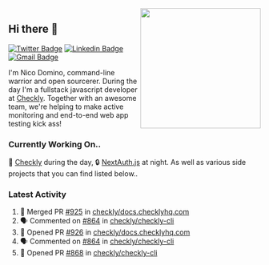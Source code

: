 <img align="right" src="https://user-images.githubusercontent.com/7415984/172472491-91b16eac-fa22-4ecf-92df-d687139fd1f9.gif" width="240" />

## Hi there 👋

[![Twitter Badge](https://img.shields.io/badge/-@ndom91-1ca0f1?style=flat-square&labelColor=1ca0f1&logo=twitter&logoColor=white&link=https://twitter.com/ndom91)](https://twitter.com/ndom91) [![Linkedin Badge](https://img.shields.io/badge/-ndom91-blue?style=flat-square&logo=Linkedin&logoColor=white&link=https://www.linkedin.com/in/ndom91/)](https://www.linkedin.com/in/ndom91/) [![Gmail Badge](https://img.shields.io/badge/-yo@ndo.dev-c14438?style=flat-square&logo=mail.ru&logoColor=white&link=mailto:yo@ndo.dev)](mailto:yo@ndo.dev)

I'm Nico Domino, command-line warrior and open sourcerer. During the day I'm a fullstack javascript developer at [Checkly](https://checklyhq.com). Together with an awesome team, we're helping to make active monitoring and end-to-end web app testing kick ass!

### Currently Working On..

🦝 [Checkly](https://checklyhq.com) during the day, 🔒 [NextAuth.js](https://github.com/nextauthjs/next-auth) at night. As well as various side projects that you can find listed below..

<!--START_SECTION_PROFILE_VIEWS:readme-info-->
<!--END_SECTION_PROFILE_VIEWS:readme-info-->

<!--START_SECTION_DAILY_COMMIT:readme-info-->
<!--END_SECTION_DAILY_COMMIT:readme-info-->

<!--START_SECTION_WEEKLY_COMMIT:readme-info-->
<!--END_SECTION_WEEKLY_COMMIT:readme-info-->

### Latest Activity

<!--START_SECTION:activity-->
1. 🎉 Merged PR [#925](https://github.com/checkly/docs.checklyhq.com/pull/925) in [checkly/docs.checklyhq.com](https://github.com/checkly/docs.checklyhq.com)
2. 🗣 Commented on [#864](https://github.com/checkly/checkly-cli/pull/864#issuecomment-1759667493) in [checkly/checkly-cli](https://github.com/checkly/checkly-cli)
3. 💪 Opened PR [#926](https://github.com/checkly/docs.checklyhq.com/pull/926) in [checkly/docs.checklyhq.com](https://github.com/checkly/docs.checklyhq.com)
4. 🗣 Commented on [#864](https://github.com/checkly/checkly-cli/pull/864#issuecomment-1759407234) in [checkly/checkly-cli](https://github.com/checkly/checkly-cli)
5. 💪 Opened PR [#868](https://github.com/checkly/checkly-cli/pull/868) in [checkly/checkly-cli](https://github.com/checkly/checkly-cli)
<!--END_SECTION:activity-->
